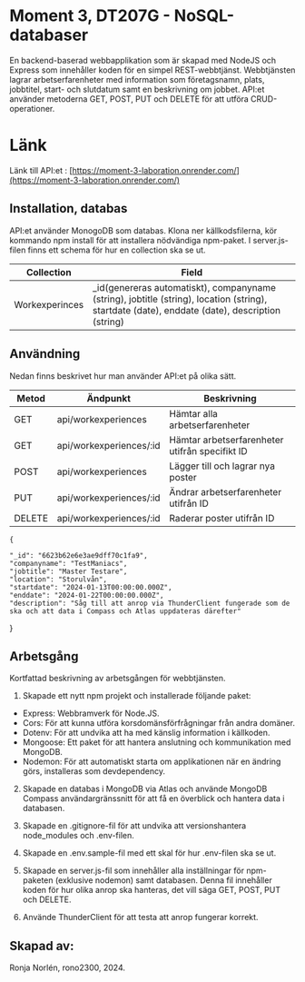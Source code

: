 # Moment 3, DT207G - NoSQL-databaser 

En backend-baserad webbapplikation som är skapad med NodeJS och Express som innehåller koden för en simpel REST-webbtjänst.
Webbtjänsten lagrar arbetserfarenheter med information som företagsnamn, plats, jobbtitel, start- och slutdatum samt en beskrivning om jobbet. 
API:et använder metoderna GET, POST, PUT och DELETE för att utföra CRUD-operationer. 

# Länk

Länk till API:et : [https://moment-3-laboration.onrender.com/](https://moment-3-laboration.onrender.com/) 


## Installation, databas

API:et använder MonogoDB som databas. Klona ner källkodsfilerna, kör kommando npm install för att installera nödvändiga npm-paket. 
I server.js-filen finns ett schema för hur en collection ska se ut. 

| Collection | Field|
|--|--|
| Workexperinces | _id(genereras automatiskt), companyname (string), jobtitle (string), location (string), startdate (date), enddate (date), description (string)|


## Användning
Nedan finns beskrivet hur man använder API:et på olika sätt.

| Metod | Ändpunkt  | Beskrivning 
|--|--|--|
| GET | api/workexperiences| Hämtar alla arbetserfarenheter
|GET|api/workexperiences/:id|Hämtar arbetserfarenheter utifrån specifikt ID|
|POST|api/workexperiences|Lägger till och lagrar nya poster|
|PUT|api/workexperiences/:id|Ändrar arbetserfarenheter utifrån ID|
|DELETE|api/workexperiences/:id|Raderar poster utifrån ID|
    
    {

    "_id": "6623b62e6e3ae9dff70c1fa9",
    "companyname": "TestManiacs",
    "jobtitle": "Master Testare",
    "location": "Storulvån",
    "startdate": "2024-01-13T00:00:00.000Z",
    "enddate": "2024-01-22T00:00:00.000Z",
    "description": "Såg till att anrop via ThunderClient fungerade som de ska och att data i Compass och Atlas uppdateras därefter"
  }
        

  
## Arbetsgång
Kortfattad beskrivning av arbetsgången för webbtjänsten.

1. Skapade ett nytt npm projekt och installerade följande paket:
 - Express: Webbramverk för Node.JS.
 - Cors: För att kunna utföra korsdomänsförfrågningar från andra domäner.
 - Dotenv: För att undvika att ha med känslig information i källkoden.
 - Mongoose: Ett paket för att hantera anslutning och kommunikation med MongoDB.
 - Nodemon: För att automatiskt starta om applikationen när en ändring görs, installeras som devdependency.

 2. Skapade en databas i MongoDB via Atlas och använde MongoDB Compass användargränssnitt för att få en överblick och hantera data i databasen.
 
 3. Skapade en .gitignore-fil för att undvika att versionshantera node_modules och .env-filen.

 4. Skapade en .env.sample-fil med ett skal för hur .env-filen ska se ut. 

 5. Skapade en server.js-fil som innehåller alla inställningar för npm-paketen (exklusive nodemon) samt databasen. 
    Denna fil innehåller koden för hur olika anrop ska hanteras, det vill säga GET, POST, PUT och DELETE.

 6. Använde ThunderClient för att testa att anrop fungerar korrekt.

## Skapad av:
Ronja Norlén, rono2300, 2024.
